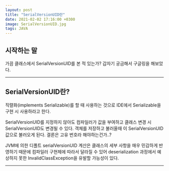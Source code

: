 ```yaml
---
layout: post
title: "SerialVersionUID란"
date: 2021-02-02 17:16:00 +0300
image: SerialVersionUID.jpg
tags: JAVA
---
```


## 시작하는 말

가끔 클래스에서 SerialVersionUID를 본 적 있는가? 갑자기 궁금해서 구글링을 해보았다.

---

## SerialVersionUID란?

직렬화(implements Serializable)를 할 때 사용하는 것으로 IDE에서 Serializable을 구현 시 사용하라고 한다.

SerialVersionUID를 지정하지 않아도 컴파일러가 값을 부여하고 클래스 변경 시 SerialVersionUID도 변경될 수 있다. 객체를 저장하고 불러올때 이 SerialVersionUID 값으로 불러오게 된다. 결론은 고유 번호라 해야하는건가..?

JVM에 의한 디폴트 serialVersionUID 계산은 클래스의 세부 사항을 매우 민감하게 반영하기 때문에 컴파일러 구현체에 따라서 달라질 수 있어 deserialization 과정에서 예상하지 못한 InvalidClassException을 유발할 가능성이 있다.

---
